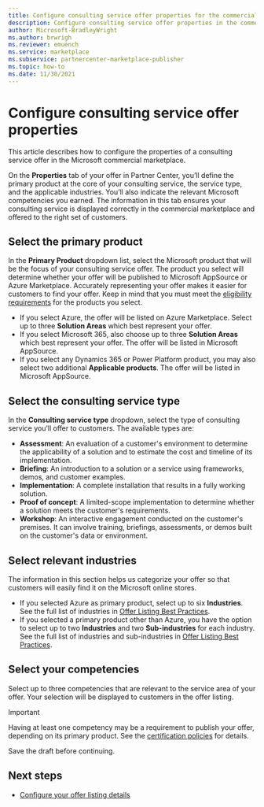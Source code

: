 ```yaml
---
title: Configure consulting service offer properties for the commercial marketplace
description: Configure consulting service offer properties in the commercial marketplace using Partner Center.
author: Microsoft-BradleyWright
ms.author: brwrigh
ms.reviewer: emuench
ms.service: marketplace 
ms.subservice: partnercenter-marketplace-publisher
ms.topic: how-to
ms.date: 11/30/2021
---
```


# Configure consulting service offer properties

This article describes how to configure the properties of a consulting service offer in the Microsoft commercial marketplace.

On the **Properties** tab of your offer in Partner Center, you’ll define the primary product at the core of your consulting service, the service type, and the applicable industries. You’ll also indicate the relevant Microsoft competencies you earned. The information in this tab ensures your consulting service is displayed correctly in the commercial marketplace and offered to the right set of customers.

## Select the primary product

In the **Primary Product** dropdown list, select the Microsoft product that will be the focus of your consulting service offer. The product you select will determine whether your offer will be published to Microsoft AppSource or Azure Marketplace. Accurately representing your offer makes it easier for customers to find your offer. Keep in mind that you must meet the [eligibility requirements](./plan-consulting-service-offer.md#eligibility-requirements) for the products you select. 

- If you select Azure, the offer will be listed on Azure Marketplace. Select up to three **Solution Areas** which best represent your offer.
- If you select Microsoft 365, also choose up to three **Solution Areas** which best represent your offer. The offer will be listed in Microsoft AppSource.
-	If you select any Dynamics 365 or Power Platform product, you may also select two additional **Applicable products**. The offer will be listed in Microsoft AppSource.

## Select the consulting service type

In the **Consulting service type** dropdown, select the type of consulting service you’ll offer to customers. The available types are:

- **Assessment**: An evaluation of a customer's environment to determine the applicability of a solution and to estimate the cost and timeline of its implementation.
- **Briefing**: An introduction to a solution or a service using frameworks, demos, and customer examples.
- **Implementation**: A complete installation that results in a fully working solution.
- **Proof of concept**: A limited-scope implementation to determine whether a solution meets the customer's requirements.
- **Workshop**: An interactive engagement conducted on the customer's premises. It can involve training, briefings, assessments, or demos built on the customer's data or environment.

## Select relevant industries

The information in this section helps us categorize your offer so that customers will easily find it on the Microsoft online stores.

- If you selected Azure as primary product, select up to six **Industries**. See the full list of industries in [Offer Listing Best Practices](./gtm-offer-listing-best-practices.md).
- If you selected a primary product other than Azure, you have the option to select up to two **Industries** and two **Sub-industries** for each industry. See the full list of industries and sub-industries in [Offer Listing Best Practices](./gtm-offer-listing-best-practices.md).

## Select your competencies

Select up to three competencies that are relevant to the service area of your offer. Your selection will be displayed to customers in the offer listing.

> [!IMPORTANT]
> Having at least one competency may be a requirement to publish your offer, depending on its primary product. See the [certification policies](/legal/marketplace/certification-policies#800-consulting-services) for details.

Save the draft before continuing.

## Next steps

* [Configure your offer listing details](create-consulting-service-offer-listing.md)